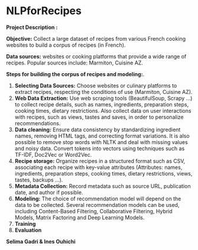 # NLPforRecipes


**Project Description :**

**Objective:** Collect a large dataset of recipes from various French cooking websites to build a corpus of recipes (in French).

**Data sources:** websites or cooking platforms that provide a wide range of recipes. Popular sources include: Marmiton, Cuisine AZ.

**Steps for building the corpus of recipes and modeling:**.

1. **Selecting Data Sources:** Choose websites or culinary platforms to extract recipes, respecting the conditions of use (Marmiton, Cuisine AZ).
1. **Web Data Extraction:** Use web scraping tools (BeautifulSoup, Scrapy ...) to collect recipe details, such as names, ingredients, preparation steps, cooking times, dietary restrictions. Also collect data on user interactions with recipes, such as views, tastes and saves, in order to personalize recommendations.
1. **Data cleaning:** Ensure data consistency by standardizing ingredient names, removing HTML tags, and correcting format variations. It is also possible to remove stop words with NLTK and deal with missing values and noisy data. Convert tokens into vectors using techniques such as TF-IDF, Doc2Vec or Word2Vec.
1. **Recipe storage:** Organize recipes in a structured format such as CSV, associating each recipe with key-value attributes (Attributes: names, ingredients, preparation steps, cooking times, dietary restrictions, views, tastes, backups ...).
1. **Metadata Collection:** Record metadata such as source URL, publication date, and author if possible.
1. **Modeling:** The choice of recommendation model will depend on the data to be collected. Several recommendation models can be used, including Content-Based Filtering, Collaborative Filtering, Hybrid Models, Matrix Factoring and Deep Learning Models.
1. **Training**
1. **Evaluation** 



**Selima Gadri \& Ines Ouhichi**
